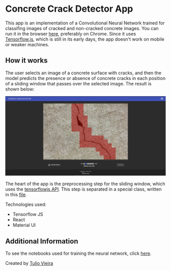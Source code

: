 # Concrete Crack Detector App

This app is an implementation of a Convolutional Neural Network trained for classifing images of cracked and non-cracked concrete images. You can run it in the browser [here](https://tulio-vieira.github.io/concrete-crack-detector-app), preferably on Chrome. Since it uses [Tensorflow.js](https://www.tensorflow.org/js), which is still in its early days, the app doesn't work on mobile or weaker machines.

## How it works

The user selects an image of a concrete surface with cracks, and then the model predicts the presence or absence of concrete cracks in each position of a sliding window that passes over the selected image. The result is shown below:

![Demo image](https://github.com/tulio-vieira/concrete-crack-detector-app/blob/master/demo.jpeg?raw=true)

The heart of the app is the preprocessing step for the sliding window, which uses the [tensorflowjs API](https://js.tensorflow.org/api/latest). This step is separated in a special class, written in this [file](https://github.com/tulio-vieira/concrete-crack-detector-frontend/blob/main/src/Predictor.js).

Technologies used:
 - Tensorflow JS
 - React
 - Material UI

 ## Additional Information

To see the notebooks used for training the neural network, click [here](https://github.com/tulio-vieira/concrete-crack-detector-train).

Created by [Tulio Vieira](http://www.github.com/tulio-vieira)